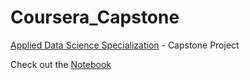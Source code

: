 # Coursera_Capstone
[Applied Data Science Specialization](https://www.coursera.org/specializations/applied-data-science) - Capstone Project


Check out the [Notebook](capstone.ipynb)